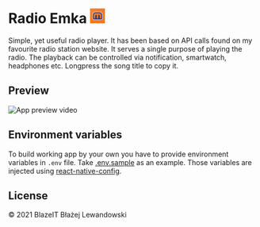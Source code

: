 # Radio Emka <img src="./src/assets/logo/m-medium-elevation.png" alt="app logo" width="30"/>

Simple, yet useful radio player. It has been based on API calls found on my favourite radio station website.
It serves a single purpose of playing the radio. The playback can be controlled via notification, smartwatch, headphones etc. Longpress the song title to copy it.

## Preview

![App preview video](preview/app-preview.gif)

## Environment variables

To build working app by your own you have to provide environment variables in `.env` file. Take [.env.sample](.env.sample) as an example. Those variables are injected using [react-native-config](https://github.com/luggit/react-native-config).

## License

© 2021 BlazeIT Błażej Lewandowski
